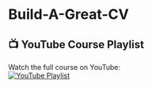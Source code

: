 # Build-A-Great-CV

## 📺 YouTube Course Playlist

Watch the full course on YouTube:  
[![YouTube Playlist](https://img.shields.io/badge/YouTube-Playlist-red?logo=youtube)](https://www.youtube.com/playlist?list=PLBNC0xAA8Xshb5CJ769bWjyGdOIrmBFQF)
